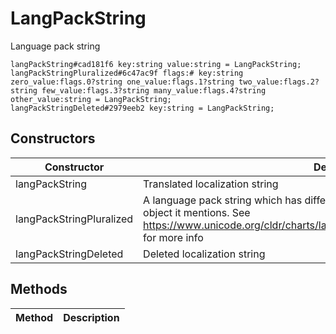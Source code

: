 # LangPackString
Language pack string

```
langPackString#cad181f6 key:string value:string = LangPackString;
langPackStringPluralized#6c47ac9f flags:# key:string zero_value:flags.0?string one_value:flags.1?string two_value:flags.2?string few_value:flags.3?string many_value:flags.4?string other_value:string = LangPackString;
langPackStringDeleted#2979eeb2 key:string = LangPackString;
```

## Constructors
| Constructor | Description |
| ---- | ----------- |
| langPackString | Translated localization string |
| langPackStringPluralized | A language pack string which has different forms based on the number of some object it mentions. See https://www.unicode.org/cldr/charts/latest/supplemental/language_plural_rules.html for more info |
| langPackStringDeleted | Deleted localization string |


## Methods
| Method | Description |
| ---- | ----------- |


